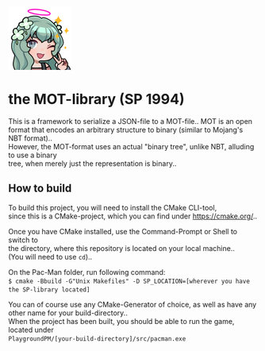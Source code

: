 <p align="left">
  <img src="assets/motex.png" width="128" height="128">
</p>

# the MOT-library (SP 1994)
This is a framework to serialize a JSON-file to a MOT-file.. MOT is an open\
format that encodes an arbitrary structure to binary (similar to Mojang's NBT format)..\
However, the MOT-format uses an actual "binary tree", unlike NBT, alluding to use a binary\
tree, when merely just the representation is binary..

## How to build
To build this project, you will need to install the CMake CLI-tool,\
since this is a CMake-project, which you can find under https://cmake.org/..

Once you have CMake installed, use the Command-Prompt or Shell to switch to\
the directory, where this repository is located on your local machine..\
(You will need to use ```cd```)..

On the Pac-Man folder, run following command:\
```$ cmake -Bbuild -G"Unix Makefiles" -D SP_LOCATION=[wherever you have the SP-library located]```

You can of course use any CMake-Generator of choice, as well as have any other name for your build-directory..\
When the project has been built, you should be able to run the game, located under\
```PlaygroundPM/[your-build-directory]/src/pacman.exe```